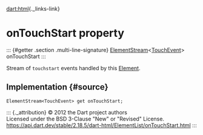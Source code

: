 [dart:html](../../dart-html/dart-html-library){._links-link}

onTouchStart property
=====================

::: {#getter .section .multi-line-signature}
[ElementStream](../elementstream-class)\<[TouchEvent](../touchevent-class)\>
onTouchStart
:::

Stream of `touchstart` events handled by this
[Element](../element-class).

Implementation {#source}
--------------

``` {.language-dart data-language="dart"}
ElementStream<TouchEvent> get onTouchStart;
```

::: {._attribution}
© 2012 the Dart project authors\
Licensed under the BSD 3-Clause \"New\" or \"Revised\" License.\
<https://api.dart.dev/stable/2.18.5/dart-html/ElementList/onTouchStart.html>
:::
